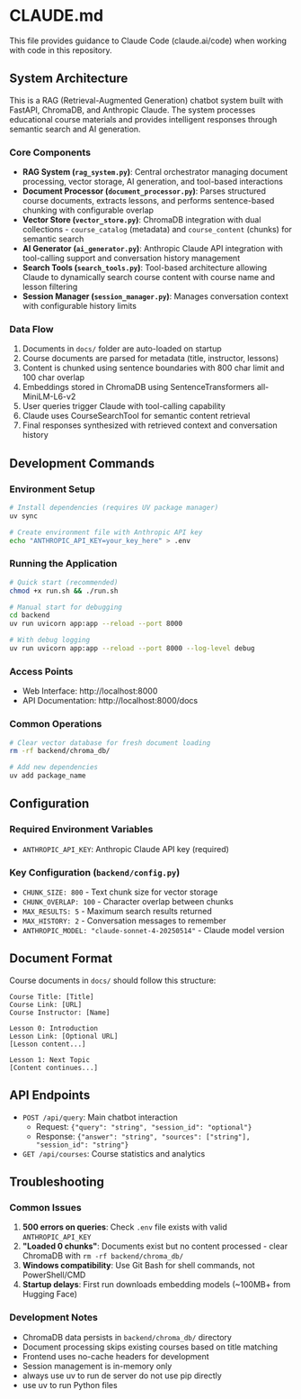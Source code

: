 # CLAUDE.md

This file provides guidance to Claude Code (claude.ai/code) when working with code in this repository.

## System Architecture

This is a RAG (Retrieval-Augmented Generation) chatbot system built with FastAPI, ChromaDB, and Anthropic Claude. The system processes educational course materials and provides intelligent responses through semantic search and AI generation.

### Core Components

- **RAG System (`rag_system.py`)**: Central orchestrator managing document processing, vector storage, AI generation, and tool-based interactions
- **Document Processor (`document_processor.py`)**: Parses structured course documents, extracts lessons, and performs sentence-based chunking with configurable overlap
- **Vector Store (`vector_store.py`)**: ChromaDB integration with dual collections - `course_catalog` (metadata) and `course_content` (chunks) for semantic search
- **AI Generator (`ai_generator.py`)**: Anthropic Claude API integration with tool-calling support and conversation history management
- **Search Tools (`search_tools.py`)**: Tool-based architecture allowing Claude to dynamically search course content with course name and lesson filtering
- **Session Manager (`session_manager.py`)**: Manages conversation context with configurable history limits

### Data Flow

1. Documents in `docs/` folder are auto-loaded on startup
2. Course documents are parsed for metadata (title, instructor, lessons)
3. Content is chunked using sentence boundaries with 800 char limit and 100 char overlap
4. Embeddings stored in ChromaDB using SentenceTransformers all-MiniLM-L6-v2
5. User queries trigger Claude with tool-calling capability
6. Claude uses CourseSearchTool for semantic content retrieval
7. Final responses synthesized with retrieved context and conversation history

## Development Commands

### Environment Setup
```bash
# Install dependencies (requires UV package manager)
uv sync

# Create environment file with Anthropic API key
echo "ANTHROPIC_API_KEY=your_key_here" > .env
```

### Running the Application
```bash
# Quick start (recommended)
chmod +x run.sh && ./run.sh

# Manual start for debugging
cd backend
uv run uvicorn app:app --reload --port 8000

# With debug logging
uv run uvicorn app:app --reload --port 8000 --log-level debug
```

### Access Points
- Web Interface: http://localhost:8000
- API Documentation: http://localhost:8000/docs

### Common Operations
```bash
# Clear vector database for fresh document loading
rm -rf backend/chroma_db/

# Add new dependencies
uv add package_name
```

## Configuration

### Required Environment Variables
- `ANTHROPIC_API_KEY`: Anthropic Claude API key (required)

### Key Configuration (`backend/config.py`)
- `CHUNK_SIZE: 800` - Text chunk size for vector storage
- `CHUNK_OVERLAP: 100` - Character overlap between chunks
- `MAX_RESULTS: 5` - Maximum search results returned
- `MAX_HISTORY: 2` - Conversation messages to remember
- `ANTHROPIC_MODEL: "claude-sonnet-4-20250514"` - Claude model version

## Document Format

Course documents in `docs/` should follow this structure:
```
Course Title: [Title]
Course Link: [URL]
Course Instructor: [Name]

Lesson 0: Introduction
Lesson Link: [Optional URL]
[Lesson content...]

Lesson 1: Next Topic
[Content continues...]
```

## API Endpoints

- `POST /api/query`: Main chatbot interaction
  - Request: `{"query": "string", "session_id": "optional"}`
  - Response: `{"answer": "string", "sources": ["string"], "session_id": "string"}`
- `GET /api/courses`: Course statistics and analytics

## Troubleshooting

### Common Issues
1. **500 errors on queries**: Check `.env` file exists with valid `ANTHROPIC_API_KEY`
2. **"Loaded 0 chunks"**: Documents exist but no content processed - clear ChromaDB with `rm -rf backend/chroma_db/`
3. **Windows compatibility**: Use Git Bash for shell commands, not PowerShell/CMD
4. **Startup delays**: First run downloads embedding models (~100MB+ from Hugging Face)

### Development Notes
- ChromaDB data persists in `backend/chroma_db/` directory
- Document processing skips existing courses based on title matching
- Frontend uses no-cache headers for development
- Session management is in-memory only
- always use uv to run de server do not use pip directly
- use uv to run Python files